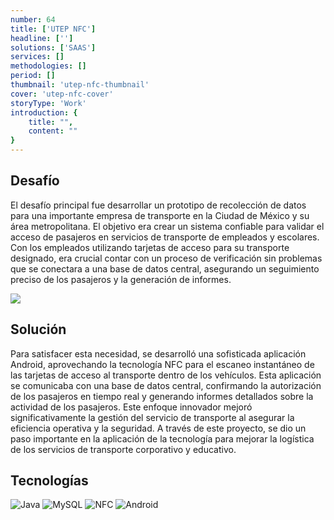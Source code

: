 ```yaml
---
number: 64
title: ['UTEP NFC']
headline: ['']
solutions: ['SAAS']
services: []
methodologies: []
period: []
thumbnail: 'utep-nfc-thumbnail'
cover: 'utep-nfc-cover'
storyType: 'Work'
introduction: {
    title: "",
    content: ""
}
---
```


## Desafío

El desafío principal fue desarrollar un prototipo de recolección de datos para una importante empresa de transporte en la Ciudad de México y su área metropolitana. El objetivo era crear un sistema confiable para validar el acceso de pasajeros en servicios de transporte de empleados y escolares. Con los empleados utilizando tarjetas de acceso para su transporte designado, era crucial contar con un proceso de verificación sin problemas que se conectara a una base de datos central, asegurando un seguimiento preciso de los pasajeros y la generación de informes.

![](/work/utep-nfc-figure-1.jpg)

## Solución

Para satisfacer esta necesidad, se desarrolló una sofisticada aplicación Android, aprovechando la tecnología NFC para el escaneo instantáneo de las tarjetas de acceso al transporte dentro de los vehículos. Esta aplicación se comunicaba con una base de datos central, confirmando la autorización de los pasajeros en tiempo real y generando informes detallados sobre la actividad de los pasajeros. Este enfoque innovador mejoró significativamente la gestión del servicio de transporte al asegurar la eficiencia operativa y la seguridad. A través de este proyecto, se dio un paso importante en la aplicación de la tecnología para mejorar la logística de los servicios de transporte corporativo y educativo.

## Tecnologías

<div class="story_story__mainContent__technologies__v5XXm">
  <div class="story_story__mainContent__technologies__images__6NSg5">
    <div>
      <img loading="lazy" src="/technologies/java.svg" alt="Java"/>
      <img loading="lazy" src="/technologies/mysql.svg" alt="MySQL"/>
      <img loading="lazy" src="/technologies/nfc.svg" alt="NFC"/>
      <img loading="lazy" src="/technologies/android.svg" alt="Android"/>
    </div>
  </div>
</div>